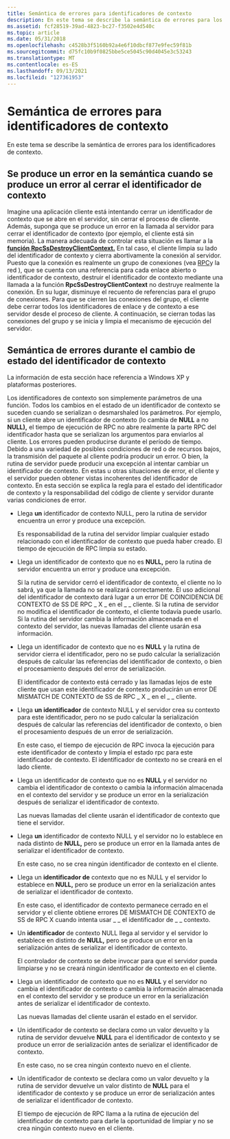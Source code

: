 ```yaml
---
title: Semántica de errores para identificadores de contexto
description: En este tema se describe la semántica de errores para los identificadores de contexto.
ms.assetid: fcf28519-39ad-4823-bc27-f3502e4d540c
ms.topic: article
ms.date: 05/31/2018
ms.openlocfilehash: c4528b3f5160b92a4e6f10dbcf877e9fec59f81b
ms.sourcegitcommit: d75fc10b9f0825bbe5ce5045c90d4045e3c53243
ms.translationtype: MT
ms.contentlocale: es-ES
ms.lasthandoff: 09/13/2021
ms.locfileid: "127361953"
---
```

# <a name="failure-semantics-for-context-handles"></a>Semántica de errores para identificadores de contexto

En este tema se describe la semántica de errores para los identificadores de contexto.

## <a name="failure-semantics-when-closing-the-context-handle-fails"></a>Se produce un error en la semántica cuando se produce un error al cerrar el identificador de contexto

Imagine una aplicación cliente está intentando cerrar un identificador de contexto que se abre en el servidor, sin cerrar el proceso de cliente. Además, suponga que se produce un error en la llamada al servidor para cerrar el identificador de contexto (por ejemplo, el cliente está sin memoria). La manera adecuada de controlar esta situación es llamar a la [**función RpcSsDestroyClientContext.**](/windows/desktop/api/Rpcndr/nf-rpcndr-rpcssdestroyclientcontext) En tal caso, el cliente limpia su lado del identificador de contexto y cierra abortivamente la conexión al servidor. Puesto que la conexión es realmente un grupo de conexiones (vea [RPC](rpc-and-the-network.md)y la red ), que se cuenta con una referencia para cada enlace abierto o identificador de contexto, destruir el identificador de contexto mediante una llamada a la función **RpcSsDestroyClientContext** no destruye realmente la conexión. En su lugar, disminuye el recuento de referencias para el grupo de conexiones. Para que se cierren las conexiones del grupo, el cliente debe cerrar todos los identificadores de enlace y de contexto a ese servidor desde el proceso de cliente. A continuación, se cierran todas las conexiones del grupo y se inicia y limpia el mecanismo de ejecución del servidor.

## <a name="failure-semantics-during-change-of-state-of-the-context-handle"></a>Semántica de errores durante el cambio de estado del identificador de contexto

La información de esta sección hace referencia a Windows XP y plataformas posteriores.

Los identificadores de contexto son simplemente parámetros de una función. Todos los cambios en el estado de un identificador de contexto se suceden cuando se serializan o desmarshaled los parámetros. Por ejemplo, si un cliente abre un identificador de contexto (lo cambia de **NULL** a no **NULL),** el tiempo de ejecución de RPC no abre realmente la parte RPC del identificador hasta que se serializan los argumentos para enviarlos al cliente. Los errores pueden producirse durante el período de tiempo. Debido a una variedad de posibles condiciones de red o de recursos bajos, la transmisión del paquete al cliente podría producir un error. O bien, la rutina de servidor puede producir una excepción al intentar cambiar un identificador de contexto. En estas u otras situaciones de error, el cliente y el servidor pueden obtener vistas incoherentes del identificador de contexto. En esta sección se explica la regla para el estado del identificador de contexto y la responsabilidad del código de cliente y servidor durante varias condiciones de error.

-   Llega **un** identificador de contexto NULL, pero la rutina de servidor encuentra un error y produce una excepción.

    Es responsabilidad de la rutina del servidor limpiar cualquier estado relacionado con el identificador de contexto que pueda haber creado. El tiempo de ejecución de RPC limpia su estado.

-   Llega un identificador de contexto que no es **NULL,** pero la rutina de servidor encuentra un error y produce una excepción.

    Si la rutina de servidor cerró el identificador de contexto, el cliente no lo sabrá, ya que la llamada no se realizará correctamente. El uso adicional del identificador de contexto dará lugar a un error DE COINCIDENCIA DE CONTEXTO de SS DE RPC \_ X \_ en el \_ \_ cliente. Si la rutina de servidor no modifica el identificador de contexto, el cliente todavía puede usarlo. Si la rutina del servidor cambia la información almacenada en el contexto del servidor, las nuevas llamadas del cliente usarán esa información.

-   Llega un identificador de contexto que no es **NULL** y la rutina de servidor cierra el identificador, pero no se pudo calcular la serialización después de calcular las referencias del identificador de contexto, o bien el procesamiento después del error de serialización.

    El identificador de contexto está cerrado y las llamadas lejos de este cliente que usan este identificador de contexto producirán un error DE MISMATCH DE CONTEXTO de SS de RPC \_ X \_ en el \_ \_ cliente.

-   Llega **un identificador** de contexto NULL y el servidor crea su contexto para este identificador, pero no se pudo calcular la serialización después de calcular las referencias del identificador de contexto, o bien el procesamiento después de un error de serialización.

    En este caso, el tiempo de ejecución de RPC invoca la ejecución para este identificador de contexto y limpia el estado rpc para este identificador de contexto. El identificador de contexto no se creará en el lado cliente.

-   Llega un identificador de contexto que no es **NULL** y el servidor no cambia el identificador de contexto o cambia la información almacenada en el contexto del servidor y se produce un error en la serialización después de serializar el identificador de contexto.

    Las nuevas llamadas del cliente usarán el identificador de contexto que tiene el servidor.

-   Llega **un** identificador de contexto NULL y el servidor no lo establece en nada distinto de **NULL,** pero se produce un error en la llamada antes de serializar el identificador de contexto.

    En este caso, no se crea ningún identificador de contexto en el cliente.

-   Llega un **identificador de** contexto que no es NULL y el servidor lo establece en **NULL,** pero se produce un error en la serialización antes de serializar el identificador de contexto.

    En este caso, el identificador de contexto permanece cerrado en el servidor y el cliente obtiene errores DE MISMATCH DE CONTEXTO de SS de RPC X cuando intenta usar \_ \_ el identificador de \_ \_ contexto.

-   Un **identificador** de contexto NULL llega al servidor y el servidor lo establece en distinto de **NULL,** pero se produce un error en la serialización antes de serializar el identificador de contexto.

    El controlador de contexto se debe invocar para que el servidor pueda limpiarse y no se creará ningún identificador de contexto en el cliente.

-   Llega un identificador de contexto que no es **NULL** y el servidor no cambia el identificador de contexto o cambia la información almacenada en el contexto del servidor y se produce un error en la serialización antes de serializar el identificador de contexto.

    Las nuevas llamadas del cliente usarán el estado en el servidor.

-   Un identificador de contexto se declara como un valor devuelto y la rutina de servidor devuelve **NULL** para el identificador de contexto y se produce un error de serialización antes de serializar el identificador de contexto.

    En este caso, no se crea ningún contexto nuevo en el cliente.

-   Un identificador de contexto se declara como un valor devuelto y la rutina de servidor devuelve un valor distinto de **NULL** para el identificador de contexto y se produce un error de serialización antes de serializar el identificador de contexto.

    El tiempo de ejecución de RPC llama a la rutina de ejecución del identificador de contexto para darle la oportunidad de limpiar y no se crea ningún contexto nuevo en el cliente.

 

 




